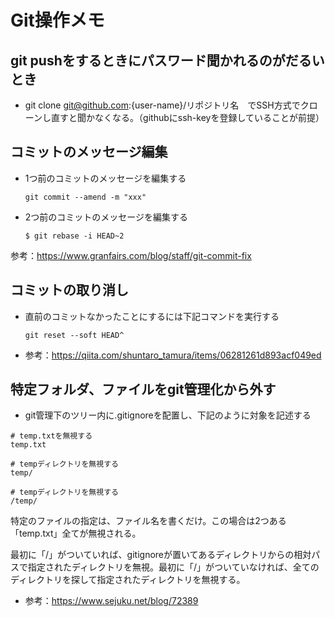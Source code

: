 # Git操作メモ

## git pushをするときにパスワード聞かれるのがだるいとき
* git clone git@github.com:{user-name}/リポジトリ名　でSSH方式でクローンし直すと聞かなくなる。（githubにssh-keyを登録していることが前提）

## コミットのメッセージ編集
* 1つ前のコミットのメッセージを編集する  
    ```
    git commit --amend -m "xxx"
    ```

* 2つ前のコミットのメッセージを編集する  
    ```
    $ git rebase -i HEAD~2
    ```

参考：https://www.granfairs.com/blog/staff/git-commit-fix

## コミットの取り消し
* 直前のコミットなかったことにするには下記コマンドを実行する
  ```
  git reset --soft HEAD^
  ```
* 参考：https://qiita.com/shuntaro_tamura/items/06281261d893acf049ed
  
## 特定フォルダ、ファイルをgit管理化から外す
* git管理下のツリー内に.gitignoreを配置し、下記のように対象を記述する
```
# temp.txtを無視する
temp.txt
 
# tempディレクトリを無視する
temp/
 
# tempディレクトリを無視する
/temp/
```
特定のファイルの指定は、ファイル名を書くだけ。この場合は2つある「temp.txt」全てが無視される。

最初に「/」がついていれば、gitignoreが置いてあるディレクトリからの相対パスで指定されたディレクトリを無視。最初に「/」がついていなければ、全てのディレクトリを探して指定されたディレクトリを無視する。
* 参考：https://www.sejuku.net/blog/72389